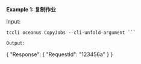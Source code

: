 **Example 1: 复制作业**



Input: 

```
tccli oceanus CopyJobs --cli-unfold-argument ```

Output: 
```
{
    "Response": {
        "RequestId": "123456a"
    }
}
```

